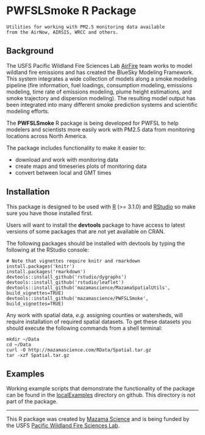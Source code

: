 # PWFSLSmoke R Package

```
Utilities for working with PM2.5 monitoring data available
from the AirNow, AIRSIS, WRCC and others.
```

## Background

The USFS Pacific Wildland Fire Sciences Lab [AirFire](http://www.airfire.org) team works
to model wildland fire emissions and has created the BlueSky Modeling Framework. This
system  integrates a wide collection of models along a smoke modeling pipeline (fire 
information, fuel loadings, consumption modeling, emissions modeling, time rate of 
emissions modeling, plume height estimations, and smoke trajectory and dispersion 
modeling). The resulting model output has been integrated into many different smoke 
prediction systems and scientific modeling efforts.

The **PWFSLSmoke** R package is being developed for PWFSL to help modelers and scientists
more easily work with PM2.5 data from monitoring locations across North America.

The package includes functionality to make it easier to:

 * download and work with monitoring data
 * create maps and timeseries plots of monitoring data
 * convert between local and GMT times

## Installation

This package is designed to be used with [R](https://cran.r-project.org) (>= 3.1.0) and
[RStudio](http://rstudio.com) so make sure you have those installed first.

Users will want to install the **devtools** package to have access to latest versions
of some packages that are not yet available on CRAN.

The following packages should be installed with devtools by typing the following at the RStudio console:

```
# Note that vignettes require knitr and rmarkdown
install.packages('knitr')
install.packages('rmarkdown')
devtools::install_github('rstudio/dygraphs')
devtools::install_github('rstudio/leaflet')
devtools::install_github('mazamascience/MazamaSpatialUtils', build_vignettes=TRUE)
devtools::install_github('mazamascience/PWFSLSmoke', build_vignettes=TRUE)
```

Any work with spatial data, *e.g.* assigning counties or watersheds, will require installation of required
spatial datasets. To get these datasets you should execute the following commands from a shell terminal:

```
mkdir ~/Data
cd ~/Data
curl -O http://mazamascience.com/RData/Spatial.tar.gz
tar -xzf Spatial.tar.gz
```

## Examples

Working example scripts that demonstrate the functionality of the package can be found in the
[localExamples](https://github.com/MazamaScience/PWFSLSmoke/tree/master/localExamples)
directory on github. This directory is not part of the package.

----

This R package was created by [Mazama Science](http://mazamascience.com) and is being 
funded by the USFS [Pacific Wildland Fire Sciences Lab](http://www.fs.fed.us/pnw/pwfsl/).


